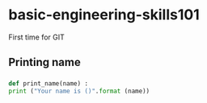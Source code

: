 # basic-engineering-skills101
First time for GIT
## Printing name
###  

```py
def print_name(name) :
print ("Your name is ()".format (name))
```